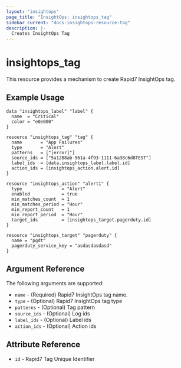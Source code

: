 ```yaml
---
layout: "insightops"
page_title: "InsightOps: insightops_tag"
sidebar_current: "docs-insightops-resource-tag"
description: |-
  Creates InsightOps Tag
---
```


# insightops_tag

This resource provides a mechanism to create Rapid7 InsightOps tag.

## Example Usage

```hcl
data "insightops_label" "label" {
  name  = "Critical"
  color = "e0e000"
}

resource "insightops_tag" "tag" {
  name       = "App Failures"
  type       = "Alert"
  patterns   = ["[error]"]
  source_ids = ["5a1288ab-561a-4f93-1111-6a38c6d8TEST"]
  label_ids  = [data.insightops_label.label.id]
  action_ids = [insightops_action.alert.id]
}

resource "insightops_action" "alert1" {
  type               = "Alert"
  enabled            = true
  min_matches_count  = 1
  min_matches_period = "Hour"
  min_report_count   = 1
  min_report_period  = "Hour"
  target_ids         = [insightops_target.pagerduty.id]
}

resource "insightops_target" "pagerduty" {
  name = "pgdt"
  pagerduty_service_key = "asdasdasdasd"
}
```

## Argument Reference

The following arguments are supported:

* `name` - (Required) Rapid7 InsightOps tag name.
* `type` - (Optional) Rapid7 InsightOps tag type
* `patterns` - (Optional) Tag pattern
* `source_ids` - (Optional) Log ids
* `label_ids` - (Optional) Label ids
* `action_ids` - (Optional) Action ids

## Attribute Reference

* `id` - Rapid7 Tag Unique Identifier